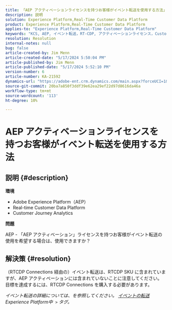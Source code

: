 ```yaml
---
title: 「AEP アクティベーションライセンスを持つお客様がイベント転送を使用する方法」
description: 説明
solution: Experience Platform,Real-Time Customer Data Platform
product: Experience Platform,Real-Time Customer Data Platform
applies-to: "Experience Platform,Real-Time Customer Data Platform"
keywords: "KCS, AEP, イベント転送，RT-CDP, アクティベーションライセンス，Customer Journey Analytics, Adobe Experience Platform"
resolution: Resolution
internal-notes: null
bug: false
article-created-by: Jim Menn
article-created-date: "5/17/2024 5:50:04 PM"
article-published-by: Jim Menn
article-published-date: "5/17/2024 5:52:10 PM"
version-number: 6
article-number: KA-21592
dynamics-url: "https://adobe-ent.crm.dynamics.com/main.aspx?forceUCI=1&pagetype=entityrecord&etn=knowledgearticle&id=be972ee1-7514-ef11-9f8a-6045bd006268"
source-git-commit: 20ba7a850f3ddf39e62ea29ef22d97d8616da46a
workflow-type: tm+mt
source-wordcount: '113'
ht-degree: 10%

---
```


# AEP アクティベーションライセンスを持つお客様がイベント転送を使用する方法

## 説明 {#description}


<b>環境</b>

- Adobe Experience Platform（AEP）
- Real-time Customer Data Platform
- Customer Journey Analytics


<b>問題</b>

AEP - 「AEP アクティベーション」ライセンスを持つお客様がイベント転送の使用を希望する場合は、使用できますか？


## 解決策 {#resolution}


（RTCDP Connections 経由の）イベント転送は、RTCDP SKU に含まれていますが、AEP アクティベーションには含まれていないことに注意してください。
目標を達成するには、RTCDP Connections を購入する必要があります。

*イベント転送の詳細については、を参照してください。 [イベントの転送](https://experienceleague.adobe.com/docs/experience-platform/tags/event-forwarding/overview.html?lang=en) Experience Platform中  `>`  タグ。*


